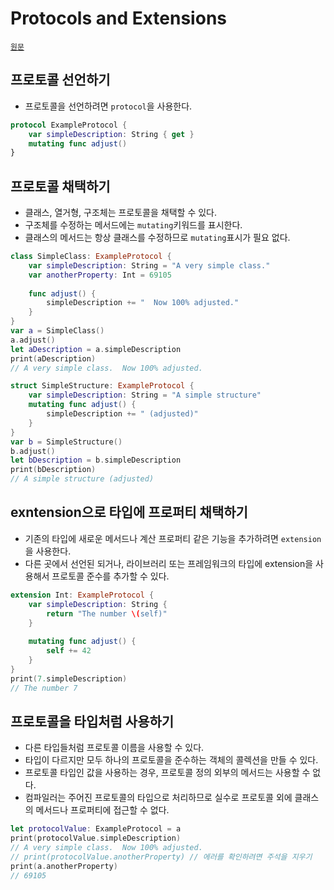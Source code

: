 # Protocols and Extensions

[`원문`](https://docs.swift.org/swift-book/GuidedTour/GuidedTour.html#ID466)

## 프로토콜 선언하기

- 프로토콜을 선언하려면 `protocol`을 사용한다.

~~~swift
protocol ExampleProtocol {
    var simpleDescription: String { get }
    mutating func adjust()
}
~~~

## 프로토콜 채택하기

- 클래스, 열거형, 구조체는 프로토콜을 채택할 수 있다.
- 구조체를 수정하는 메서드에는 `mutating`키워드를 표시한다.
- 클래스의 메서드는 항상 클래스를 수정하므로 `mutating`표시가 필요 없다.

~~~swift
class SimpleClass: ExampleProtocol {
    var simpleDescription: String = "A very simple class."
    var anotherProperty: Int = 69105
    
    func adjust() {
        simpleDescription += "  Now 100% adjusted."
    }
}
var a = SimpleClass()
a.adjust()
let aDescription = a.simpleDescription
print(aDescription)
// A very simple class.  Now 100% adjusted.

struct SimpleStructure: ExampleProtocol {
    var simpleDescription: String = "A simple structure"
    mutating func adjust() {
        simpleDescription += " (adjusted)"
    }
}
var b = SimpleStructure()
b.adjust()
let bDescription = b.simpleDescription
print(bDescription)
// A simple structure (adjusted)
~~~

## exntension으로 타입에 프로퍼티 채택하기

- 기존의 타입에 새로운 메서드나 계산 프로퍼티 같은 기능을 추가하려면 `extension`을 사용한다.
- 다른 곳에서 선언된 되거나, 라이브러리 또는 프레임워크의 타입에 extension을 사용해서 프로토콜 준수를 추가할 수 있다.

~~~swift
extension Int: ExampleProtocol {
    var simpleDescription: String {
        return "The number \(self)"
    }
    
    mutating func adjust() {
        self += 42
    }
}
print(7.simpleDescription)
// The number 7
~~~

## 프로토콜을 타입처럼 사용하기

- 다른 타입들처럼 프로토콜 이름을 사용할 수 있다.
- 타입이 다르지만 모두 하나의 프로토콜을 준수하는 객체의 콜렉션을 만들 수 있다.
- 프로토콜 타입인 값을 사용하는 경우, 프로토콜 정의 외부의 메서드는 사용할 수 없다.
- 컴파일러는 주어진 프로토콜의 타입으로 처리하므로 실수로 프로토콜 외에 클래스의 메서드나 프로퍼티에 접근할 수 없다.

~~~swift
let protocolValue: ExampleProtocol = a
print(protocolValue.simpleDescription)
// A very simple class.  Now 100% adjusted.
// print(protocolValue.anotherProperty) // 에러를 확인하려면 주석을 지우기
print(a.anotherProperty)
// 69105
~~~
